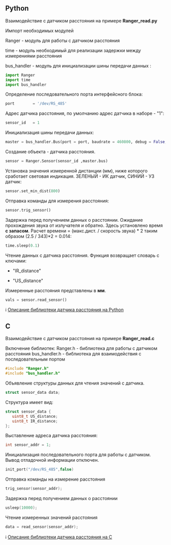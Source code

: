 ## Python

Взаимодействие с датчиком расстояния на примере **Ranger_read.py**

Импорт необходимых модулей

Ranger - модуль для работы с датчиком расстояния

time - модуль необходимый для реализации задержки между измерениями  расстояния

bus_handler - модуль для инициализации шины передачи данных
:
```python
import Ranger
import time
import bus_handler
```


Определение последовательного порта интерфейсного блока:
```python
port        = '/dev/RS_485'
```

Адрес датчика расстояния, по умолчанию адрес датчика в наборе - "1":
```python
sensor_id   = 1
```

Инициализация шины передачи данных:
```python
master = bus_handler.Bus(port = port, baudrate = 460800, debug = False, timeout = 1.0)
```

Создание объекта - датчика расстояния.
```python
sensor = Ranger.Sensor(sensor_id ,master.bus)
```

Установка значения измеренной дистанции (мм), ниже которого сработает световая индикация. ЗЕЛЕНЫЙ - ИК датчик, СИНИЙ - УЗ датчик:
```python
sensor.set_min_dist(800) 
```

Отправка команды для измерения расстояния:
```python
sensor.trig_sensor()
```

Задержка перед получением данных о расстоянии. Ожидание прохождения звука от излучателя и обратно. Здесь установлено время **с запасом**. Расчет времени = (макс.дист. / скорость звука) * 2 таким образом (2.5 / 343)*2 = 0.014:


```python
time.sleep(0.1)
```

Чтение данных с датчика расстояния. Функция возвращает словарь c ключами: 

- "IR_distance"
 
- "US_distance"

Измеренные расстояния представлены в **мм**.
```python
vals = sensor.read_sensor()
```

:information_source:  [Описание библиотеки датчика расстояния на Python](https://github.com/Promobot-education/robox/blob/master/docs/python/ranger_py.md)


## C

Взаимодействие с датчиком расстояния на примере **Ranger_read.с**

Включение библиотек:
Ranger.h - библиотека для работы с датчиком расстояния
bus_handler.h - библиотека для взаимодействия с последовательным портом
```c
#include "Ranger.h"
#include "bus_handler.h"
```

Объявление структуры данных для чтения значений с датчика.
```c
struct sensor_data data;
```

Структура имеет вид:
```c
struct sensor_data {
   uint8_t US_distance;
   uint8_t IR_distance;
};
```

Выставление адреса датчика расстояния:
```c
int sensor_addr = 1;
```


Инициализация последовательного порта для работы с датчиком. Вывод отладочной информации отключен.
```c
init_port("/dev/RS_485",false)
```

Отправка команды на измерение расстояния
```c
trig_sensor(sensor_addr);
```

Задержка перед получением данных о расстоянии
```c
usleep(10000);
```

Чтение измеренных значений расстояния
```c
data = read_sensor(sensor_addr);
```

:information_source: [Описание библиотеки датчика расстояния на C](https://github.com/Promobot-education/robox/blob/master/docs/c/ranger_c.md)